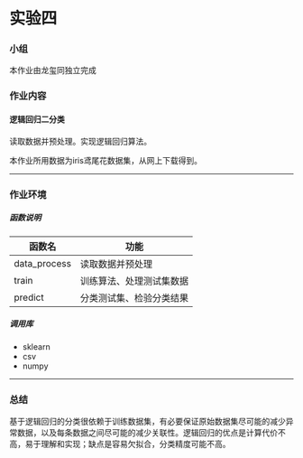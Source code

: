 # 实验四

### 小组
本作业由龙玺同独立完成

### 作业内容
#### 逻辑回归二分类

读取数据并预处理。实现逻辑回归算法。

本作业所用数据为iris鸢尾花数据集，从网上下载得到。

------------

### 作业环境
##### 函数说明
|  函数名 | 功能  |
| ------------ | ------------ |
| data_process  | 读取数据并预处理  |
|train |训练算法、处理测试集数据   |
| predict  | 分类测试集、检验分类结果  |

##### 调用库
- sklearn
- csv
- numpy

------------

### 总结

基于逻辑回归的分类很依赖于训练数据集，有必要保证原始数据集尽可能的减少异常数据，以及每条数据之间尽可能的减少关联性。逻辑回归的优点是计算代价不高，易于理解和实现；缺点是容易欠拟合，分类精度可能不高。


